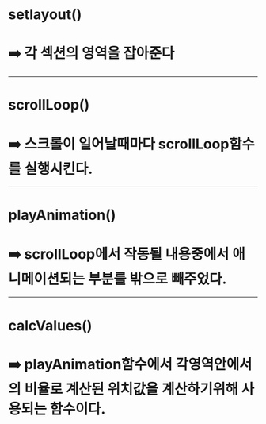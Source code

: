 
# setlayout()
# ➡️ 각 섹션의 영역을 잡아준다
---------------------------------------------------
# scrollLoop()
# ➡️ 스크롤이 일어날때마다 scrollLoop함수를 실행시킨다.

---------------------------------------------------

# playAnimation()
# ➡️ scrollLoop에서 작동될 내용중에서 애니메이션되는 부분를 밖으로 빼주었다.


---------------------------------------------------

# calcValues()
# ➡️ playAnimation함수에서 각영역안에서의 비율로 계산된 위치값을 계산하기위해 사용되는 함수이다.



